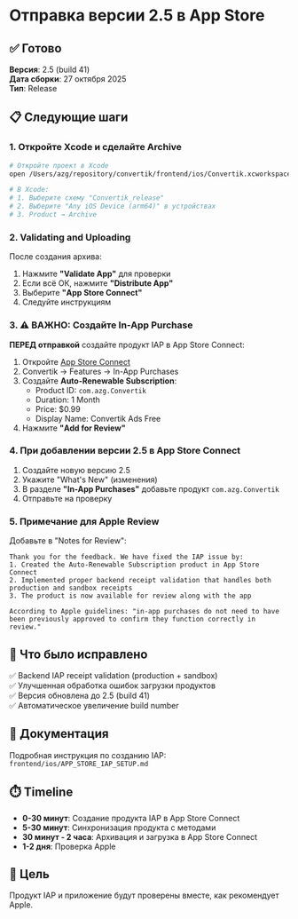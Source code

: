 # Отправка версии 2.5 в App Store

## ✅ Готово

**Версия**: 2.5 (build 41)  
**Дата сборки**: 27 октября 2025  
**Тип**: Release

## 📋 Следующие шаги

### 1. Откройте Xcode и сделайте Archive

```bash
# Откройте проект в Xcode
open /Users/azg/repository/convertik/frontend/ios/Convertik.xcworkspace

# В Xcode:
# 1. Выберите схему "Convertik_release"
# 2. Выберите "Any iOS Device (arm64)" в устройствах
# 3. Product → Archive
```

### 2. Validating and Uploading

После создания архива:
1. Нажмите **"Validate App"** для проверки
2. Если всё ОК, нажмите **"Distribute App"**
3. Выберите **"App Store Connect"**
4. Следуйте инструкциям

### 3. ⚠️ ВАЖНО: Создайте In-App Purchase

**ПЕРЕД отправкой** создайте продукт IAP в App Store Connect:

1. Откройте [App Store Connect](https://appstoreconnect.apple.com)
2. Convertik → Features → In-App Purchases
3. Создайте **Auto-Renewable Subscription**:
   - Product ID: `com.azg.Convertik`
   - Duration: 1 Month
   - Price: $0.99
   - Display Name: Convertik Ads Free
4. Нажмите **"Add for Review"**

### 4. При добавлении версии 2.5 в App Store Connect

1. Создайте новую версию 2.5
2. Укажите "What's New" (изменения)
3. В разделе **"In-App Purchases"** добавьте продукт `com.azg.Convertik`
4. Отправьте на проверку

### 5. Примечание для Apple Review

Добавьте в "Notes for Review":
```
Thank you for the feedback. We have fixed the IAP issue by:
1. Created the Auto-Renewable Subscription product in App Store Connect
2. Implemented proper backend receipt validation that handles both production and sandbox receipts
3. The product is now available for review along with the app

According to Apple guidelines: "in-app purchases do not need to have been previously approved to confirm they function correctly in review."
```

## 📝 Что было исправлено

✅ Backend IAP receipt validation (production + sandbox)  
✅ Улучшенная обработка ошибок загрузки продуктов  
✅ Версия обновлена до 2.5 (build 41)  
✅ Автоматическое увеличение build number

## 📖 Документация

Подробная инструкция по созданию IAP: `frontend/ios/APP_STORE_IAP_SETUP.md`

## ⏱️ Timeline

- **0-30 минут**: Создание продукта IAP в App Store Connect
- **5-30 минут**: Синхронизация продукта с методами
- **30 минут - 2 часа**: Архивация и загрузка в App Store Connect
- **1-2 дня**: Проверка Apple

## 🎯 Цель

Продукт IAP и приложение будут проверены вместе, как рекомендует Apple.

